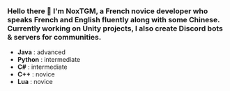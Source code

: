 ### Hello there 👋 I'm NoxTGM, a French novice developer who speaks French and English fluently along with some Chinese. Currently working on Unity projects, I also create Discord bots & servers for communities.
 
- **Java** : advanced
- **Python** : intermediate
- **C#** : intermediate
- **C++** : novice
- **Lua** : novice
